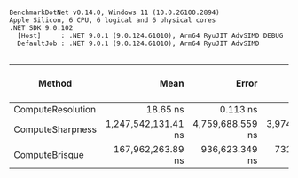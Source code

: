 ```

BenchmarkDotNet v0.14.0, Windows 11 (10.0.26100.2894)
Apple Silicon, 6 CPU, 6 logical and 6 physical cores
.NET SDK 9.0.102
  [Host]     : .NET 9.0.1 (9.0.124.61010), Arm64 RyuJIT AdvSIMD DEBUG
  DefaultJob : .NET 9.0.1 (9.0.124.61010), Arm64 RyuJIT AdvSIMD


```
| Method            | Mean                | Error            | StdDev           | Gen0       | Completed Work Items | Lock Contentions | Allocated   |
|------------------ |--------------------:|-----------------:|-----------------:|-----------:|---------------------:|-----------------:|------------:|
| ComputeResolution |            18.65 ns |         0.113 ns |         0.100 ns |          - |                    - |                - |           - |
| ComputeSharpness  | 1,247,542,131.41 ns | 4,759,688.559 ns | 3,974,555.516 ns | 94000.0000 |                    - |                - | 396981440 B |
| ComputeBrisque    |   167,962,263.89 ns |   936,623.349 ns |   731,253.903 ns |          - |                    - |                - |      1296 B |
